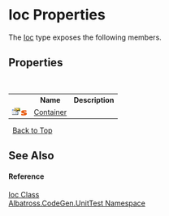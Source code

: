 # Ioc Properties
 

The <a href="F9B0250E.md">Ioc</a> type exposes the following members.


## Properties
&nbsp;<table><tr><th></th><th>Name</th><th>Description</th></tr><tr><td>![Public property](media/pubproperty.gif "Public property")![Static member](media/static.gif "Static member")</td><td><a href="56EB854A.md">Container</a></td><td /></tr></table>&nbsp;
<a href="#ioc-properties">Back to Top</a>

## See Also


#### Reference
<a href="F9B0250E.md">Ioc Class</a><br /><a href="56BAD780.md">Albatross.CodeGen.UnitTest Namespace</a><br />